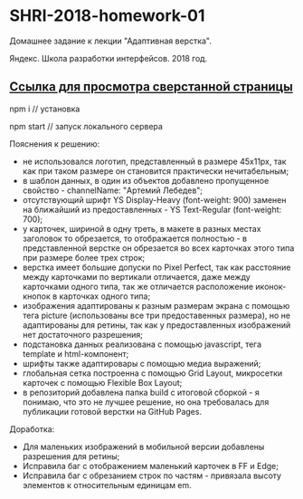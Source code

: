 # SHRI-2018-homework-01

Домашнее задание к лекции "Адаптивная верстка".

Яндекс. Школа разработки интерфейсов. 2018 год.

## [Ссылка для просмотра сверстанной страницы](https://alivander.github.io/SHRI-2018-homework-01/build/index.html)

npm i // установка 

npm start // запуск локального сервера


Пояснения к решению:
* не использовался логотип, представленный в размере 45х11px, так как при таком размере он становится практически нечитабельным;
* в шаблон данных, в один из объектов добавлено пропущенное свойство - channelName: "Артемий Лебедев";
* отсутствующий шрифт YS Display-Heavy (font-weight: 900) заменен на ближайший из предоставленных - YS Text-Regular (font-weight: 700);
* у карточек, шириной в одну треть, в макете в разных местах заголовок то обрезается, то отображается полностью - в представленной верстке он обрезается во всех карточках этого типа при размере более трех строк;
* верстка имеет большие допуски по Pixel Perfect, так как расстояние между карточками по вертикали отличается, даже между карточками одного типа, так же отличается расположение иконок-кнопок в карточках одного типа;
* изображения адаптированы к разным размерам экрана с помощью тега picture (использованы все три предоставенных размера), но не адаптированы для ретины, так как у предоставленных изображений нет достаточного разрешения;
* подстановка данных реализована с помощью javascript, тега template и html-компонент;
* шрифты также адаптировары с помощью медиа выражений;
* глобальная сетка построенна с помощью Grid Layout, микросетки карточек с помощью Flexible Box Layout;
* в репозиторий добавлена папка build с итоговой сборкой - я понимаю, что это не лучшее решение, но она требовалась для публикации готовой верстки на GitHub Pages.

Доработка:
* Для маленьких изображений в мобильной версии добавлены разрешения для ретины;
* Исправила баг с отображением маленький карточек в FF и Edge;
* Исправила баг с обрезанием строк по частям - привязала высоту элементов к относительным единицам em.
